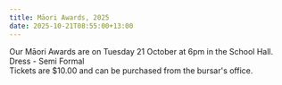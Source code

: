 ```yaml
---
title: Māori Awards, 2025
date: 2025-10-21T08:55:00+13:00
---
```

Our Māori Awards are on Tuesday 21 October at 6pm in the School Hall.  
Dress - Semi Formal  
Tickets are $10.00 and can be purchased from the bursar's office.
